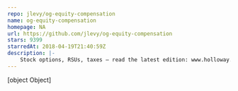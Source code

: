 ```yaml
---
repo: jlevy/og-equity-compensation
name: og-equity-compensation
homepage: NA
url: https://github.com/jlevy/og-equity-compensation
stars: 9399
starredAt: 2018-04-19T21:40:59Z
description: |-
    Stock options, RSUs, taxes — read the latest edition: www.holloway.com/ec
---
```


[object Object]
